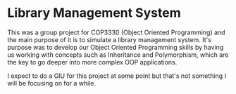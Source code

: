 <h1>Library Management System</h1>

This was a group project for COP3330 (Object Oriented Programming) and the main purpose of it is to simulate a library management system.
It's purpose was to develop our Object Oriented Programming skills by having us working with concepts such as Inheritance and Polymorphism, which are the key to go deeper into more complex OOP applications.

I expect to do a GIU for this project at some point but that's not something I will be focusing on for a while.
